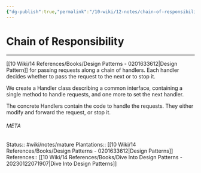 ```yaml
---
{"dg-publish":true,"permalink":"/10-wiki/12-notes/chain-of-responsibility-20230228090935/"}
---
```


# Chain of Responsibility
---
[[10 Wiki/14 References/Books/Design Patterns - 0201633612\|Design Pattern]] for passing requests along a chain of handlers. Each handler decides whether to pass the request to the next or to stop it.

We create a Handler class describing a common interface, containing a single method to handle requests, and one more to set the next handler.

The concrete Handlers contain the code to handle the requests. They either modify and forward the request, or stop it.


###### META
Status:: #wiki/notes/mature 
Plantations:: [[10 Wiki/14 References/Books/Design Patterns - 0201633612\|Design Patterns]]
References:: [[10 Wiki/14 References/Books/Dive Into Design Patterns - 20230122071907\|Dive Into Design Patterns]]
